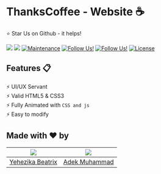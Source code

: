 # ThanksCoffee - Website ☕️

:star: Star Us on Github - it helps!

<a href="https://github.com/yehezikabeatrix/ThanksCoffee"><img src="https://badges.frapsoft.com/os/v1/open-source.svg?v=103"></a>
<a href="https://github.com/yehezikabeatrix/ThanksCoffee"><img src="https://img.shields.io/badge/Built%20by-developers%20%3C%2F%3E-0059b3"></a>
[![Maintenance](https://img.shields.io/badge/maintained-yes-green.svg)](https://github.com/yehezikabeatrix/ThanksCoffee/commits/master)
[![Follow Us!](https://img.shields.io/badge/follow-yehezikabeatrix-blueviolet)](https://www.instagram.com/yehezikabeatrix/)
[![Follow Us!](https://img.shields.io/badge/follow-adekmzrk-blueviolet)](https://www.instagram.com/adekmzrk/)
[![License](http://img.shields.io/:license-mit-blue.svg?style=flat-square)](http://badges.mit-license.org)

## Features 📋
⚡️ UI/UX Servant\
⚡️ Valid HTML5 & CSS3\
⚡️ Fully Animated with `CSS and js`\
⚡️ Easy to modify

## Made with ❤️ by 

| <img src = "https://scontent-cgk1-1.cdninstagram.com/v/t51.2885-19/s150x150/172431523_1133364130421762_1539704863248832339_n.jpg?_nc_ht=scontent-cgk1-1.cdninstagram.com&_nc_cat=102&_nc_ohc=ZXWlPuTJ2nQAX_78TIp&tn=UZxAmYoYIbHsIX1E&edm=ALbqBD0BAAAA&ccb=7-4&oh=00_AT_DpJEZ6l10WxxvrwA3dBo7duxrZjwKrNSz427RhPsAwA&oe=61F55DB1&_nc_sid=9a90d6"> | <img src = "https://scontent-cgk1-1.cdninstagram.com/v/t51.2885-19/s150x150/240943798_1223467828126250_8244275235562052173_n.jpg?_nc_ht=scontent-cgk1-1.cdninstagram.com&_nc_cat=102&_nc_ohc=If4yj8KG1fgAX8TPbtr&edm=ALCvFkgBAAAA&ccb=7-4&oh=00_AT8Q2TpUzY-L3xZAgbxqoK11tIfhnnMO_Vrv6piMOgfAyw&oe=61F54E86&_nc_sid=643ae9"> | 
| :---------: | :---------: | 
|     [Yehezika Beatrix](https://github.com/yehezikabeatrix) |    [Adek Muhammad](https://github.com/adekmzrk)      |

